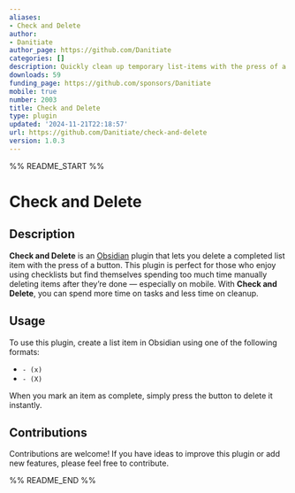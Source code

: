 ```yaml
---
aliases:
- Check and Delete
author:
- Danitiate
author_page: https://github.com/Danitiate
categories: []
description: Quickly clean up temporary list-items with the press of a button
downloads: 59
funding_page: https://github.com/sponsors/Danitiate
mobile: true
number: 2003
title: Check and Delete
type: plugin
updated: '2024-11-21T22:18:57'
url: https://github.com/Danitiate/check-and-delete
version: 1.0.3
---
```


%% README_START %%

# Check and Delete

## Description

**Check and Delete** is an [Obsidian](https://obsidian.md/) plugin that lets you delete a completed list item with the press of a button. This plugin is perfect for those who enjoy using checklists but find themselves spending too much time manually deleting items after they’re done — especially on mobile. With **Check and Delete**, you can spend more time on tasks and less time on cleanup.

## Usage

To use this plugin, create a list item in Obsidian using one of the following formats:

- `- (x) `
- `- (X) `

When you mark an item as complete, simply press the button to delete it instantly.

## Contributions

Contributions are welcome! If you have ideas to improve this plugin or add new features, please feel free to contribute.

%% README_END %%